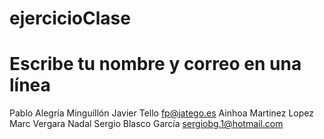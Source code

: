 # ejercicioClase

# Escribe tu nombre y correo en una línea
Pablo Alegría Minguillón
Javier Tello fp@jatego.es
Ainhoa Martinez Lopez
Marc Vergara Nadal
Sergio Blasco García sergiobg.1@hotmail.com
